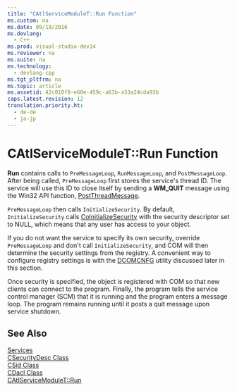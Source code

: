 ```yaml
---
title: "CAtlServiceModuleT::Run Function"
ms.custom: na
ms.date: 09/19/2016
ms.devlang: 
  - C++
ms.prod: visual-studio-dev14
ms.reviewer: na
ms.suite: na
ms.technology: 
  - devlang-cpp
ms.tgt_pltfrm: na
ms.topic: article
ms.assetid: 42c010f0-e60e-459c-a63b-a53a24cda93b
caps.latest.revision: 12
translation.priority.ht: 
  - de-de
  - ja-jp
---
```

# CAtlServiceModuleT::Run Function
**Run** contains calls to `PreMessageLoop`, `RunMessageLoop`, and `PostMessageLoop`. After being called, `PreMessageLoop` first stores the service's thread ID. The service will use this ID to close itself by sending a **WM_QUIT** message using the Win32 API function, [PostThreadMessage](http://msdn.microsoft.com/library/windows/desktop/ms644946).  
  
 `PreMessageLoop` then calls `InitializeSecurity`. By default, `InitializeSecurity` calls [CoInitializeSecurity](http://msdn.microsoft.com/library/windows/desktop/ms693736) with the security descriptor set to NULL, which means that any user has access to your object.  
  
 If you do not want the service to specify its own security, override `PreMessageLoop` and don't call `InitializeSecurity`, and COM will then determine the security settings from the registry. A convenient way to configure registry settings is with the [DCOMCNFG](../vs140/DCOMCNFG.md) utility discussed later in this section.  
  
 Once security is specified, the object is registered with COM so that new clients can connect to the program. Finally, the program tells the service control manager (SCM) that it is running and the program enters a message loop. The program remains running until it posts a quit message upon service shutdown.  
  
## See Also  
 [Services](../vs140/ATL-Services.md)   
 [CSecurityDesc Class](../vs140/CSecurityDesc-Class.md)   
 [CSid Class](../vs140/CSid-Class.md)   
 [CDacl Class](../vs140/CDacl-Class.md)   
 [CAtlServiceModuleT::Run](../vs140/CAtlServiceModuleT--Run.md)